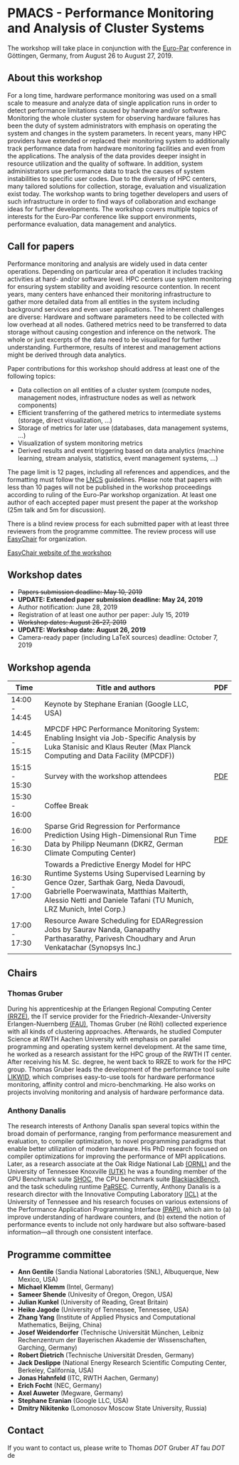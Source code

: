# PMACS - Performance Monitoring and Analysis of Cluster Systems
The workshop will take place in conjunction with the [Euro-Par](http://www.europar.org/) conference in Göttingen, Germany, from August 26 to August 27, 2019.

## About this workshop
For a long time, hardware performance monitoring was used on a small scale to measure and analyze data of single application runs in order to detect performance limitations caused by hardware and/or software. Monitoring the whole cluster system for observing hardware failures has been the duty of system administrators with emphasis on operating the system and changes in the system parameters. In recent years, many HPC providers have extended or replaced their monitoring system to additionally track performance data from hardware monitoring facilities and even from the applications. The analysis of the data provides deeper insight in resource utilization and the quality of software. In addition, system administrators use performance data to track the causes of system instabilities to specific user codes. Due to the diversity of HPC centers, many tailored solutions for collection, storage, evaluation and visualization exist today. The workshop wants to bring together developers and users of such infrastructure in order to find ways of collaboration and exchange ideas for further developments.
The workshop covers multiple topics of interests for the Euro-Par conference like support environments, performance evaluation, data management and analytics.

## Call for papers
Performance monitoring and analysis are widely used in data center operations. Depending on particular area of operation it includes tracking activities at hard- and/or software level. HPC centers use system monitoring for ensuring system stability and avoiding resource contention. In recent years, many centers have enhanced their monitoring infrastructure to gather more detailed data from all entities in the system including background services and even user applications. The inherent challenges are diverse: Hardware and software parameters need to be collected with low overhead at all nodes. Gathered metrics need to be transferred to data storage without causing congestion and inference on the network. The whole or just excerpts of the data need to be visualized for further understanding. Furthermore, results of interest and management actions might be derived through data analytics.

Paper contributions for this workshop should address at least one of the following topics:
* Data collection on all entities of a cluster system (compute nodes, management nodes, infrastructure nodes as well as network components)
* Efficient transferring of the gathered metrics to intermediate systems (storage, direct visualization, …)
* Storage of metrics for later use (databases, data management systems, …)
* Visualization of system monitoring metrics
* Derived results and event triggering based on data analytics (machine learning, stream analysis, statistics, event management systems, ...)

The page limit is 12 pages, including all references and appendices, and the formatting must follow the [LNCS](http://2019.euro-par.org/contributors/author-instructions/) guidelines. Please note that papers with less than 10 pages will not be published in the workshop proceedings according to ruling of the Euro-Par workshop organization. At least one author of each accepted paper must present the paper at the workshop (25m talk and 5m for discussion).

There is a blind review process for each submitted paper with at least three reviewers from the programme committee. The review process will use [EasyChair](https://easychair.org/) for organization.

[EasyChair website of the workshop](https://easychair.org/conferences/conference_info.cgi?a=21382832)

## Workshop dates
* ~~Papers submission deadline: May 10, 2019~~
* **UPDATE: Extended paper submission deadline: May 24, 2019**
* Author notification: June 28, 2019
* Registration of at least one author per paper: July 15, 2019
* ~~Workshop dates: August 26-27, 2019~~
* **UPDATE: Workshop date: August 26, 2019**
* Camera-ready paper (including LaTeX sources) deadline: October 7, 2019 

## Workshop agenda

|Time|Title and authors|PDF|
|---|----|---|
|14:00 - 14:45| Keynote by Stephane Eranian (Google LLC, USA)||
|14:45 - 15:15| MPCDF HPC Performance Monitoring System: Enabling Insight via Job-Specific Analysis by Luka Stanisic and Klaus Reuter (Max Planck Computing and Data Facility (MPCDF)) ||
| 15:15 - 15:30 | Survey with the workshop attendees |[PDF](slides/PMACS-Intro.pdf)|
| 15:30 - 16:00 | Coffee Break||
|16:00 - 16:30| Sparse Grid Regression for Performance Prediction Using High-Dimensional Run Time Data by Philipp Neumann (DKRZ, German Climate Computing Center)|[PDF](slides/Philipp_Neumann.pdf)|
|16:30 - 17:00|Towards a Predictive Energy Model for HPC Runtime Systems Using Supervised Learning by Gence Ozer, Sarthak Garg, Neda Davoudi, Gabrielle Poerwawinata, Matthias Maiterth, Alessio Netti and Daniele Tafani (TU Munich, LRZ Munich, Intel Corp.)|
|17:00 - 17:30|Resource Aware Scheduling for EDARegression Jobs by Saurav Nanda, Ganapathy Parthasarathy, Parivesh Choudhary and Arun Venkatachar (Synopsys Inc.)|

## Chairs
### Thomas Gruber
During his apprenticeship at the Erlangen Regional Computing Center [(RRZE)](https://www.rrze.fau.de/), the IT service provider for the Friedrich-Alexander-University Erlangen-Nuernberg [(FAU)](https://www.fau.de/), Thomas Gruber (né Röhl) collected experience with all kinds of clustering approaches. Afterwards, he studied Computer Science at RWTH Aachen University with emphasis on parallel programming and operating system kernel development. At the same time, he worked as a research assistant for the HPC group of the RWTH IT center. After receiving his M. Sc. degree, he went back to RRZE to work for the HPC group. Thomas Gruber leads the development of the performance tool suite [LIKWID](https://github.com/RRZE-HPC/likwid/wiki), which comprises easy-to-use tools for hardware performance monitoring, affinity control and micro-benchmarking. He also works on projects involving monitoring and analysis of hardware performance data.
### Anthony Danalis
The research interests of Anthony Danalis span several topics within the broad domain of performance, ranging from performance measurement and evaluation, to compiler optimization, to novel programming paradigms that enable better utilization of modern hardware. His PhD research focused on compiler optimizations for improving the performance of MPI applications. Later, as a research associate at the Oak Ridge National Lab [(ORNL)](https://www.ornl.gov/) and the University of Tennessee Knoxville [(UTK)](https://www.utk.edu/) he was a founding member of the GPU Benchmark suite [SHOC](https://github.com/vetter/shoc/wiki), the CPU benchmark suite [BlackjackBench](http://www.icl.utk.edu/~luszczek/pubs/Blackjackbench_acmper.pdf), and the task scheduling runtime [PaRSEC](http://icl.utk.edu/parsec/). Currently, Anthony Danalis is a research director with the Innovative Computing Laboratory [(ICL)](https://www.icl.utk.edu/) at the University of Tennessee and his research focuses on various extensions of the Performance Application Programming Interface [(PAPI)](https://icl.utk.edu/papi/index.html), which aim to (a) improve understanding of hardware counters, and (b) extend the notion of performance events to include not only hardware but also software-based information—all through one consistent interface.

## Programme committee
* __Ann Gentile__ (Sandia National Laboratories (SNL), Albuquerque, New Mexico, USA)
* __Michael Klemm__ (Intel, Germany)
* __Sameer Shende__ (Univesity of Oregon, Oregon, USA)
* __Julian Kunkel__ (University of Reading, Great Britain)
* __Heike Jagode__ (University of Tennessee, Tennessee, USA)
* __Zhang Yang__ (Institute of Applied Physics and Computational Mathematics, Beijing, China)
* __Josef Weidendorfer__ (Technische Universität München, Leibniz Rechenzentrum der Bayerischen Akademie der Wissenschaften, Garching, Germany)
* __Robert Dietrich__ (Technische Universität Dresden, Germany)
* __Jack Deslippe__ (National Energy Research Scientific Computing Center, Berkeley, California, USA)
* __Jonas Hahnfeld__ (ITC, RWTH Aachen, Germany)
* __Erich Focht__ (NEC, Germany)
* __Axel Auweter__ (Megware, Germany)
* __Stephane Eranian__ (Google LLC, USA)
* __Dmitry Nikitenko__ (Lomonosov Moscow State University, Russia)

## Contact
If you want to contact us, please write to Thomas _DOT_ Gruber _AT_ fau _DOT_ de
